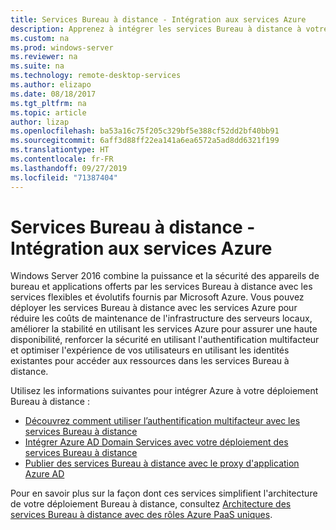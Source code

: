 ```yaml
---
title: Services Bureau à distance - Intégration aux services Azure
description: Apprenez à intégrer les services Bureau à distance à votre déploiement Azure, et inversement.
ms.custom: na
ms.prod: windows-server
ms.reviewer: na
ms.suite: na
ms.technology: remote-desktop-services
ms.author: elizapo
ms.date: 08/18/2017
ms.tgt_pltfrm: na
ms.topic: article
author: lizap
ms.openlocfilehash: ba53a16c75f205c329bf5e388cf52dd2bf40bb91
ms.sourcegitcommit: 6aff3d88ff22ea141a6ea6572a5ad8dd6321f199
ms.translationtype: HT
ms.contentlocale: fr-FR
ms.lasthandoff: 09/27/2019
ms.locfileid: "71387404"
---
```

# <a name="remote-desktop-services---integrating-with-azure-services"></a>Services Bureau à distance - Intégration aux services Azure

Windows Server 2016 combine la puissance et la sécurité des appareils de bureau et applications offerts par les services Bureau à distance avec les services flexibles et évolutifs fournis par Microsoft Azure. Vous pouvez déployer les services Bureau à distance avec les services Azure pour réduire les coûts de maintenance de l'infrastructure des serveurs locaux, améliorer la stabilité en utilisant les services Azure pour assurer une haute disponibilité, renforcer la sécurité en utilisant l'authentification multifacteur et optimiser l'expérience de vos utilisateurs en utilisant les identités existantes pour accéder aux ressources dans les services Bureau à distance.

Utilisez les informations suivantes pour intégrer Azure à votre déploiement Bureau à distance :

- [Découvrez comment utiliser l’authentification multifacteur avec les services Bureau à distance](/azure/multi-factor-authentication/nps-extension-remote-desktop-gateway)
- [Intégrer Azure AD Domain Services avec votre déploiement des services Bureau à distance](rds-azure-adds.md)
- [Publier des services Bureau à distance avec le proxy d'application Azure AD](/azure/active-directory/application-proxy-publish-remote-desktop)

Pour en savoir plus sur la façon dont ces services simplifient l'architecture de votre déploiement Bureau à distance, consultez [Architecture des services Bureau à distance avec des rôles Azure PaaS uniques](desktop-hosting-logical-architecture.md#rds-architectures-with-unique-azure-paas-roles).